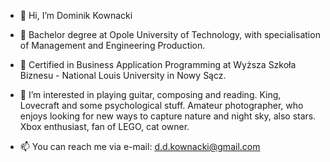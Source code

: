 - 👋 Hi, I’m Dominik Kownacki
- 📙 Bachelor degree at Opole University of Technology, with specialisation of Management and Engineering Production.
- 🌱 Certified in Business Application Programming at Wyższa Szkoła Biznesu - National Louis University in Nowy Sącz.
- 👀 I’m interested in playing guitar, composing and reading. King, Lovecraft and some psychological stuff. Amateur photographer, who enjoys looking for new ways to capture nature and night sky, also stars. Xbox enthusiast, fan of LEGO, cat owner. 

- 📫 You can reach me via e-mail: d.d.kownacki@gmail.com

<!---
Covnacki/Covnacki is a ✨ special ✨ repository because its `README.md` (this file) appears on your GitHub profile.
You can click the Preview link to take a look at your changes.
--->
